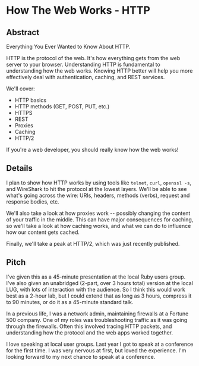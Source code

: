 How The Web Works - HTTP
========================


Abstract
--------

Everything You Ever Wanted to Know About HTTP.

HTTP is the protocol of the web. It's how everything gets from the web server to your browser.
Understanding HTTP is fundamental to understanding how the web works.
Knowing HTTP better will help you more effectively deal with authentication, caching, and REST services.

We'll cover:

* HTTP basics
* HTTP methods (GET, POST, PUT, etc.)
* HTTPS
* REST
* Proxies
* Caching
* HTTP/2

If you're a web developer, you should really know how the web works!


Details
-------

I plan to show how HTTP works by using tools like `telnet`, `curl`, `openssl -s`, and WireShark
to hit the protocol at the lowest layers. We'll be able to see what's going across the wire:
URIs, headers, methods (verbs), request and response bodies, etc.

We'll also take a look at how proxies work -- possibly changing the content of your traffic in the middle.
This can have major consequences for caching, so we'll take a look at how caching works,
and what we can do to influence how our content gets cached.

Finally, we'll take a peak at HTTP/2, which was just recently published.


Pitch
-----

I've given this as a 45-minute presentation at the local Ruby users group.
I've also given an unabridged (2-part, over 3 hours total) version at the local LUG,
with lots of interaction with the audience.
So I think this would work best as a 2-hour lab, but I could extend that as long as 3 hours, compress it to 90 minutes, or do it as a 45-minute standard talk.

In a previous life, I was a network admin, maintaining firewalls at a Fortune 500 company.
One of my roles was troubleshooting traffic as it was going through the firewalls.
Often this involved tracing HTTP packets, and understanding how the protocol and the web apps worked together.

I love speaking at local user groups.
Last year I got to speak at a conference for the first time.
I was very nervous at first, but loved the experience.
I'm looking forward to my next chance to speak at a conference.

